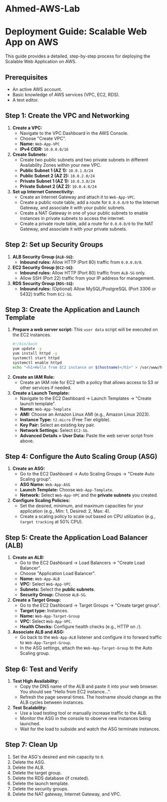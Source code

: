 # Ahmed-AWS-Lab
# Deployment Guide: Scalable Web App on AWS

This guide provides a detailed, step-by-step process for deploying the Scalable Web Application on AWS.

## Prerequisites
*   An active AWS account.
*   Basic knowledge of AWS services (VPC, EC2, RDS).
*   A text editor.

## Step 1: Create the VPC and Networking
1.  **Create a VPC:**
    *   Navigate to the VPC Dashboard in the AWS Console.
    *   Choose "Create VPC".
    *   **Name:** `Web-App-VPC`
    *   **IPv4 CIDR:** `10.0.0.0/16`
2.  **Create Subnets:**
    *   Create two public subnets and two private subnets in different Availability Zones within your new VPC.
    *   **Public Subnet 1 (AZ 1):** `10.0.1.0/24`
    *   **Public Subnet 2 (AZ 2):** `10.0.2.0/24`
    *   **Private Subnet 1 (AZ 1):** `10.0.3.0/24`
    *   **Private Subnet 2 (AZ 2):** `10.0.4.0/24`
3.  **Set up Internet Connectivity:**
    *   Create an Internet Gateway and attach it to `Web-App-VPC`.
    *   Create a public route table, add a route for `0.0.0.0/0` to the Internet Gateway, and associate it with your public subnets.
    *   Create a NAT Gateway in one of your public subnets to enable instances in private subnets to access the internet.
    *   Create a private route table, add a route for `0.0.0.0/0` to the NAT Gateway, and associate it with your private subnets.

## Step 2: Set up Security Groups
1.  **ALB Security Group (`ALB-SG`):**
    *   **Inbound rules:** Allow HTTP (Port 80) traffic from `0.0.0.0/0`.
2.  **EC2 Security Group (`EC2-SG`):**
    *   **Inbound rules:** Allow HTTP (Port 80) traffic from `ALB-SG` only.
    *   Allow SSH (Port 22) traffic from your IP address for management.
3.  **RDS Security Group (`RDS-SG`):**
    *   **Inbound rules:** (Optional) Allow MySQL/PostgreSQL (Port 3306 or 5432) traffic from `EC2-SG`.

## Step 3: Create the Application and Launch Template
1.  **Prepare a web server script:** This `user data` script will be executed on the EC2 instances.
    ```bash
    #!/bin/bash
    yum update -y
    yum install httpd -y
    systemctl start httpd
    systemctl enable httpd
    echo "<h1>Hello from EC2 instance on $(hostname)</h1>" > /var/www/html/index.html
    ```
2.  **Create an IAM Role:**
    *   Create an IAM role for EC2 with a policy that allows access to S3 or other services if needed.
3.  **Create a Launch Template:**
    *   Navigate to the EC2 Dashboard -> Launch Templates -> "Create launch template".
    *   **Name:** `Web-App-Template`
    *   **AMI:** Choose an Amazon Linux AMI (e.g., Amazon Linux 2023).
    *   **Instance Type:** `t2.micro` (Free Tier eligible).
    *   **Key Pair:** Select an existing key pair.
    *   **Network Settings:** Select `EC2-SG`.
    *   **Advanced Details > User Data:** Paste the web server script from above.

## Step 4: Configure the Auto Scaling Group (ASG)
1.  **Create an ASG:**
    *   Go to the EC2 Dashboard -> Auto Scaling Groups -> "Create Auto Scaling group".
    *   **ASG Name:** `Web-App-ASG`
    *   **Launch Template:** Choose `Web-App-Template`.
    *   **Network:** Select `Web-App-VPC` and the **private subnets** you created.
2.  **Configure Scaling Policies:**
    *   Set the desired, minimum, and maximum capacities for your application (e.g., Min: 1, Desired: 2, Max: 4).
    *   Create a scaling policy to scale out based on CPU utilization (e.g., `target tracking` at 50% CPU).

## Step 5: Create the Application Load Balancer (ALB)
1.  **Create an ALB:**
    *   Go to the EC2 Dashboard -> Load Balancers -> "Create Load Balancer".
    *   Choose "Application Load Balancer".
    *   **Name:** `Web-App-ALB`
    *   **VPC:** Select `Web-App-VPC`.
    *   **Subnets:** Select the **public subnets**.
    *   **Security Group:** Choose `ALB-SG`.
2.  **Create a Target Group:**
    *   Go to the EC2 Dashboard -> Target Groups -> "Create target group".
    *   **Target type:** Instances.
    *   **Name:** `Web-App-Target-Group`
    *   **VPC:** Select `Web-App-VPC`.
    *   **Health Checks:** Configure health checks (e.g., HTTP on `/`).
3.  **Associate ALB and ASG:**
    *   Go back to the `Web-App-ALB` listener and configure it to forward traffic to `Web-App-Target-Group`.
    *   In the ASG settings, attach the `Web-App-Target-Group` to the Auto Scaling group.

## Step 6: Test and Verify
1.  **Test High Availability:**
    *   Copy the DNS name of the ALB and paste it into your web browser. You should see "Hello from EC2 instance...".
    *   Refresh the page several times. The hostname should change as the ALB cycles between instances.
2.  **Test Scalability:**
    *   Use a load testing tool or manually increase traffic to the ALB.
    *   Monitor the ASG in the console to observe new instances being launched.
    *   Wait for the load to subside and watch the ASG terminate instances.

## Step 7: Clean Up
1.  Set the ASG's desired and min capacity to `0`.
2.  Delete the ASG.
3.  Delete the ALB.
4.  Delete the target group.
5.  Delete the RDS database (if created).
6.  Delete the launch template.
7.  Delete the security groups.
8.  Delete the NAT gateway, Internet Gateway, and VPC.
